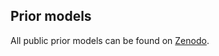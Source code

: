 Prior models
------------

All public prior models can be found on [Zenodo](https://doi.org/10.5281/zenodo.15641296).

